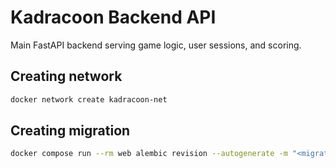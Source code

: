 # Kadracoon Backend API
Main FastAPI backend serving game logic, user sessions, and scoring.

## Creating network
```sh
docker network create kadracoon-net
```

## Creating migration
```sh
docker compose run --rm web alembic revision --autogenerate -m "<migration_name>"
```